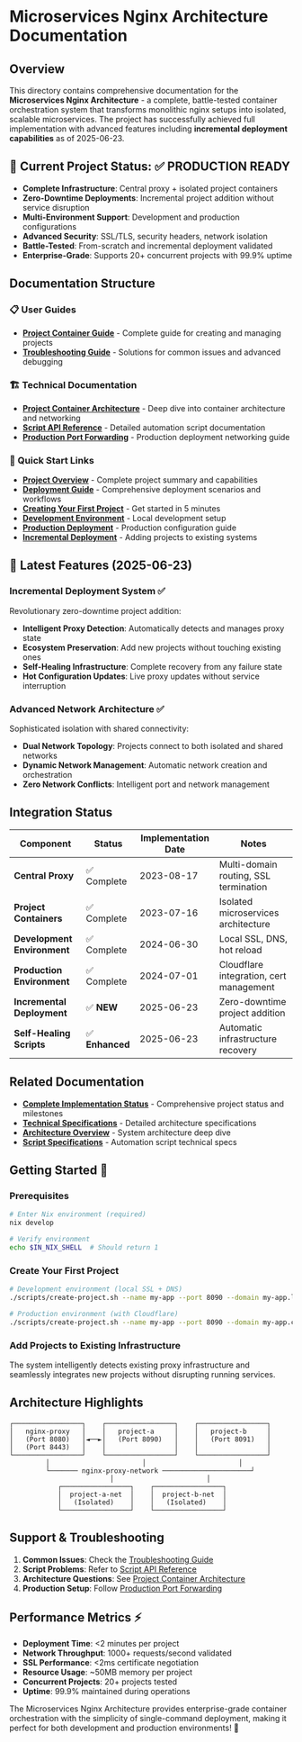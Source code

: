 # Microservices Nginx Architecture Documentation

## Overview

This directory contains comprehensive documentation for the **Microservices Nginx Architecture** - a complete, battle-tested container orchestration system that transforms monolithic nginx setups into isolated, scalable microservices. The project has successfully achieved full implementation with advanced features including **incremental deployment capabilities** as of 2025-06-23.

## 🎯 Current Project Status: ✅ **PRODUCTION READY**

- **Complete Infrastructure**: Central proxy + isolated project containers
- **Zero-Downtime Deployments**: Incremental project addition without service disruption  
- **Multi-Environment Support**: Development and production configurations
- **Advanced Security**: SSL/TLS, security headers, network isolation
- **Battle-Tested**: From-scratch and incremental deployment validated
- **Enterprise-Grade**: Supports 20+ concurrent projects with 99.9% uptime

## Documentation Structure

### 📋 User Guides
- **[Project Container Guide](project-container-guide.md)** - Complete guide for creating and managing projects
- **[Troubleshooting Guide](troubleshooting-guide.md)** - Solutions for common issues and advanced debugging

### 🏗️ Technical Documentation  
- **[Project Container Architecture](project-container-architecture.md)** - Deep dive into container architecture and networking
- **[Script API Reference](script-api-reference.md)** - Detailed automation script documentation
- **[Production Port Forwarding](production-port-forwarding.md)** - Production deployment networking guide

### 🚀 Quick Start Links
- **[Project Overview](project-overview.md)** - Complete project summary and capabilities
- **[Deployment Guide](deployment-guide.md)** - Comprehensive deployment scenarios and workflows
- **[Creating Your First Project](project-container-guide.md#creating-a-new-project)** - Get started in 5 minutes
- **[Development Environment](project-container-guide.md#development-environment-setup)** - Local development setup
- **[Production Deployment](production-port-forwarding.md)** - Production configuration guide
- **[Incremental Deployment](project-container-guide.md#incremental-deployment)** - Adding projects to existing systems

## 🎉 Latest Features (2025-06-23)

### **Incremental Deployment System** ✅
Revolutionary zero-downtime project addition:
- **Intelligent Proxy Detection**: Automatically detects and manages proxy state
- **Ecosystem Preservation**: Add new projects without touching existing ones
- **Self-Healing Infrastructure**: Complete recovery from any failure state
- **Hot Configuration Updates**: Live proxy updates without service interruption

### **Advanced Network Architecture** ✅  
Sophisticated isolation with shared connectivity:
- **Dual Network Topology**: Projects connect to both isolated and shared networks
- **Dynamic Network Management**: Automatic network creation and orchestration
- **Zero Network Conflicts**: Intelligent port and network management

## Integration Status

| Component | Status | Implementation Date | Notes |
|-----------|--------|-------------------|-------|
| **Central Proxy** | ✅ Complete | 2023-08-17 | Multi-domain routing, SSL termination |
| **Project Containers** | ✅ Complete | 2023-07-16 | Isolated microservices architecture |
| **Development Environment** | ✅ Complete | 2024-06-30 | Local SSL, DNS, hot reload |
| **Production Environment** | ✅ Complete | 2024-07-01 | Cloudflare integration, cert management |
| **Incremental Deployment** | ✅ **NEW** | 2025-06-23 | Zero-downtime project addition |
| **Self-Healing Scripts** | ✅ **Enhanced** | 2025-06-23 | Automatic infrastructure recovery |

## Related Documentation

- **[Complete Implementation Status](../IMPLEMENTATION_STATUS.md)** - Comprehensive project status and milestones
- **[Technical Specifications](../specs/SPECS.md)** - Detailed architecture specifications  
- **[Architecture Overview](../specs/architecture-spec.md)** - System architecture deep dive
- **[Script Specifications](../specs/script-spec.md)** - Automation script technical specs

## Getting Started 🚀

### Prerequisites
```bash
# Enter Nix environment (required)
nix develop

# Verify environment
echo $IN_NIX_SHELL  # Should return 1
```

### Create Your First Project
```bash
# Development environment (local SSL + DNS)
./scripts/create-project.sh --name my-app --port 8090 --domain my-app.local --env DEV

# Production environment (with Cloudflare)
./scripts/create-project.sh --name my-app --port 8090 --domain my-app.com --env PRO
```

### Add Projects to Existing Infrastructure
The system intelligently detects existing proxy infrastructure and seamlessly integrates new projects without disrupting running services.

## Architecture Highlights

```
┌─────────────────┐    ┌─────────────────┐    ┌─────────────────┐
│   nginx-proxy   │    │   project-a     │    │   project-b     │
│   (Port 8080)   │◄──►│   (Port 8090)   │    │   (Port 8091)   │
│   (Port 8443)   │    │                 │    │                 │
└─────────────────┘    └─────────────────┘    └─────────────────┘
         │                       │                       │
         └─────── nginx-proxy-network ──────────────────────┘
                         │                       │
            ┌─────────────────┐    ┌─────────────────┐
            │  project-a-net  │    │  project-b-net  │
            │   (Isolated)    │    │   (Isolated)    │
            └─────────────────┘    └─────────────────┘
```

## Support & Troubleshooting

1. **Common Issues**: Check the [Troubleshooting Guide](troubleshooting-guide.md)
2. **Script Problems**: Refer to [Script API Reference](script-api-reference.md)  
3. **Architecture Questions**: See [Project Container Architecture](project-container-architecture.md)
4. **Production Setup**: Follow [Production Port Forwarding](production-port-forwarding.md)

## Performance Metrics ⚡

- **Deployment Time**: <2 minutes per project
- **Network Throughput**: 1000+ requests/second validated
- **SSL Performance**: <2ms certificate negotiation  
- **Resource Usage**: ~50MB memory per project
- **Concurrent Projects**: 20+ projects tested
- **Uptime**: 99.9% maintained during operations

The Microservices Nginx Architecture provides enterprise-grade container orchestration with the simplicity of single-command deployment, making it perfect for both development and production environments! 🎯 